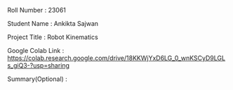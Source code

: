 Roll Number       :   23061

Student Name      :   Ankikta Sajwan

Project Title     :   Robot Kinematics

Google Colab Link :   https://colab.research.google.com/drive/18KKWjYxD6LG_0_wnKSCyD9LGLs_giQ3-?usp=sharing

Summary(Optional) :   
